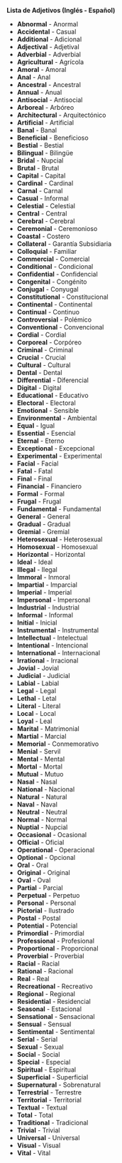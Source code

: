 

**Lista de Adjetivos (Inglés - Español)**

*   **Abnormal** - Anormal
*   **Accidental** - Casual
*   **Additional** - Adicional
*   **Adjectival** - Adjetival
*   **Adverbial** - Adverbial
*   **Agricultural** - Agrícola
*   **Amoral** - Amoral
*   **Anal** - Anal
*   **Ancestral** - Ancestral
*   **Annual** - Anual
*   **Antisocial** - Antisocial
*   **Arboreal** - Arbóreo
*   **Architectural** - Arquitectónico
*   **Artificial** - Artificial
*   **Banal** - Banal
*   **Beneficial** - Beneficioso
*   **Bestial** - Bestial
*   **Bilingual** - Bilingüe
*   **Bridal** - Nupcial
*   **Brutal** - Brutal
*   **Capital** - Capital
*   **Cardinal** - Cardinal
*   **Carnal** - Carnal
*   **Casual** - Informal
*   **Celestial** - Celestial
*   **Central** - Central
*   **Cerebral** - Cerebral
*   **Ceremonial** - Ceremonioso
*   **Coastal** - Costero
*   **Collateral** - Garantía Subsidiaria
*   **Colloquial** - Familiar
*   **Commercial** - Comercial
*   **Conditional** - Condicional
*   **Confidential** - Confidencial
*   **Congenital** - Congénito
*   **Conjugal** - Conyugal
*   **Constitutional** - Constitucional
*   **Continental** - Continental
*   **Continual** - Continuo
*   **Controversial** - Polémico
*   **Conventional** - Convencional
*   **Cordial** - Cordial
*   **Corporeal** - Corpóreo
*   **Criminal** - Criminal
*   **Crucial** - Crucial
*   **Cultural** - Cultural
*   **Dental** - Dental
*   **Differential** - Diferencial
*   **Digital** - Digital
*   **Educational** - Educativo
*   **Electoral** - Electoral
*   **Emotional** - Sensible
*   **Environmental** - Ambiental
*   **Equal** - Igual
*   **Essential** - Esencial
*   **Eternal** - Eterno
*   **Exceptional** - Excepcional
*   **Experimental** - Experimental
*   **Facial** - Facial
*   **Fatal** - Fatal
*   **Final** - Final
*   **Financial** - Financiero
*   **Formal** - Formal
*   **Frugal** - Frugal
*   **Fundamental** - Fundamental
*   **General** - General
*   **Gradual** - Gradual
*   **Gremial** - Gremial
*   **Heterosexual** - Heterosexual
*   **Homosexual** - Homosexual
*   **Horizontal** - Horizontal
*   **Ideal** - Ideal
*   **Illegal** - Ilegal
*   **Immoral** - Inmoral
*   **Impartial** - Imparcial
*   **Imperial** - Imperial
*   **Impersonal** - Impersonal
*   **Industrial** - Industrial
*   **Informal** - Informal
*   **Initial** - Inicial
*   **Instrumental** - Instrumental
*   **Intellectual** - Intelectual
*   **Intentional** - Intencional
*   **International** - Internacional
*   **Irrational** - Irracional
*   **Jovial** - Jovial
*   **Judicial** - Judicial
*   **Labial** - Labial
*   **Legal** - Legal
*   **Lethal** - Letal
*   **Literal** - Literal
*   **Local** - Local
*   **Loyal** - Leal
*   **Marital** - Matrimonial
*   **Martial** - Marcial
*   **Memorial** - Conmemorativo
*   **Menial** - Servil
*   **Mental** - Mental
*   **Mortal** - Mortal
*   **Mutual** - Mutuo
*   **Nasal** - Nasal
*   **National** - Nacional
*   **Natural** - Natural
*   **Naval** - Naval
*   **Neutral** - Neutral
*   **Normal** - Normal
*   **Nuptial** - Nupcial
*   **Occasional** - Ocasional
*   **Official** - Oficial
*   **Operational** - Operacional
*   **Optional** - Opcional
*   **Oral** - Oral
*   **Original** - Original
*   **Oval** - Oval
*   **Partial** - Parcial
*   **Perpetual** - Perpetuo
*   **Personal** - Personal
*   **Pictorial** - Ilustrado
*   **Postal** - Postal
*   **Potential** - Potencial
*   **Primordial** - Primordial
*   **Professional** - Profesional
*   **Proportional** - Proporcional
*   **Proverbial** - Proverbial
*   **Racial** - Racial
*   **Rational** - Racional
*   **Real** - Real
*   **Recreational** - Recreativo
*   **Regional** - Regional
*   **Residential** - Residencial
*   **Seasonal** - Estacional
*   **Sensational** - Sensacional
*   **Sensual** - Sensual
*   **Sentimental** - Sentimental
*   **Serial** - Serial
*   **Sexual** - Sexual
*   **Social** - Social
*   **Special** - Especial
*   **Spiritual** - Espiritual
*   **Superficial** - Superficial
*   **Supernatural** - Sobrenatural
*   **Terrestrial** - Terrestre
*   **Territorial** - Territorial
*   **Textual** - Textual
*   **Total** - Total
*   **Traditional** - Tradicional
*   **Trivial** - Trivial
*   **Universal** - Universal
*   **Visual** - Visual
*   **Vital** - Vital
